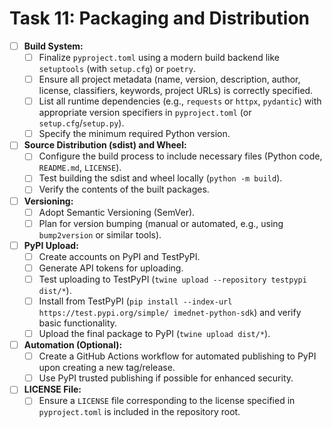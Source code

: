 <!-- filepath: c:\Users\FrederickdeRuiter\Documents\GitHub\imednet-python-sdk\docs\todo\11_packaging_and_distribution.md -->
# Task 11: Packaging and Distribution

- [ ] **Build System:**
  - [ ] Finalize `pyproject.toml` using a modern build backend like `setuptools` (with `setup.cfg`) or `poetry`.
  - [ ] Ensure all project metadata (name, version, description, author, license, classifiers, keywords, project URLs) is correctly specified.
  - [ ] List all runtime dependencies (e.g., `requests` or `httpx`, `pydantic`) with appropriate version specifiers in `pyproject.toml` (or `setup.cfg`/`setup.py`).
  - [ ] Specify the minimum required Python version.
- [ ] **Source Distribution (sdist) and Wheel:**
  - [ ] Configure the build process to include necessary files (Python code, `README.md`, `LICENSE`).
  - [ ] Test building the sdist and wheel locally (`python -m build`).
  - [ ] Verify the contents of the built packages.
- [ ] **Versioning:**
  - [ ] Adopt Semantic Versioning (SemVer).
  - [ ] Plan for version bumping (manual or automated, e.g., using `bump2version` or similar tools).
- [ ] **PyPI Upload:**
  - [ ] Create accounts on PyPI and TestPyPI.
  - [ ] Generate API tokens for uploading.
  - [ ] Test uploading to TestPyPI (`twine upload --repository testpypi dist/*`).
  - [ ] Install from TestPyPI (`pip install --index-url https://test.pypi.org/simple/ imednet-python-sdk`) and verify basic functionality.
  - [ ] Upload the final package to PyPI (`twine upload dist/*`).
- [ ] **Automation (Optional):**
  - [ ] Create a GitHub Actions workflow for automated publishing to PyPI upon creating a new tag/release.
  - [ ] Use PyPI trusted publishing if possible for enhanced security.
- [ ] **LICENSE File:**
  - [ ] Ensure a `LICENSE` file corresponding to the license specified in `pyproject.toml` is included in the repository root.
